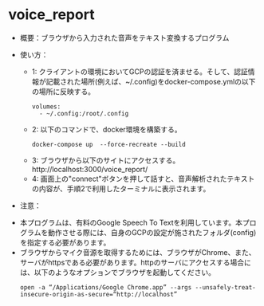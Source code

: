 # voice_report
* 概要：ブラウザから入力された音声をテキスト変換するプログラム
* 使い方：
  - 1: クライアントの環境においてGCPの認証を済ませる。そして、認証情報が記載された場所(例えば、~/.config)をdocker-compose.ymlの以下の場所に反映する。
    ~~~
    volumes:  
      - ~/.config:/root/.config
    ~~~
  - 2: 以下のコマンドで、docker環境を構築する。
      ~~~
      docker-compose up  --force-recreate --build
      ~~~
  - 3: ブラウザから以下のサイトにアクセスする。
      http://localhost:3000/voice_report/ 
  - 4: 画面上の"connect"ボタンを押して話すと、音声解析されたテキストの内容が、手順2で利用したターミナルに表示されます。
      
* 注意：
 - 本プログラムは、有料のGoogle Speech To Textを利用しています。本プログラムを動作させる際には、自身のGCPの設定が施されたフォルダ(config)を指定する必要があります。
 - ブラウザからマイク音源を取得するためには、ブラウザがChrome、また、サーバがhttpsである必要があります。httpのサーバにアクセスする場合には、以下のようなオプションでブラウザを起動してください。
    ~~~
    open -a “/Applications/Google Chrome.app” --args --unsafely-treat-insecure-origin-as-secure=“http://localhost”
    ~~~ 
